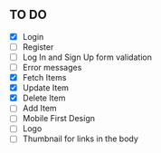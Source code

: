 ## TO DO

- [x] Login
- [ ] Register
- [ ] Log In and Sign Up form validation
- [ ] Error messages
- [x] Fetch Items
- [x] Update Item
- [x] Delete Item
- [ ] Add Item
- [ ] Mobile First Design
- [ ] Logo
- [ ] Thumbnail for links in the body

